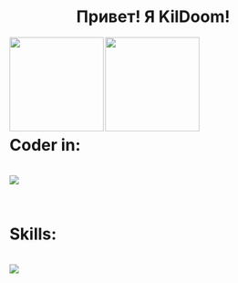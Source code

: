 <center><h1 align="center">Привет! Я KilDoom!</h1></center>
<p><img src="https://github-readme-stats.vercel.app/api?username=KilDoomWise&count_private=true&show_icons=true&border_radius=12&title_color=0d6efd&bg_color=212125&text_color=cacad0" align="left" height="165" /><img src="https://github-readme-stats.vercel.app/api/top-langs/?username=KilDoomWise&layout=compact&border_radius=12&title_color=0d6efd&bg_color=212125&text_color=cacad0" align="left" height="165" /></p>
<br><br><br><br><br><br>
<p align="center"><br>
    <h1>Coder in:</h1><br>
  <a href="https://hinja.ru">
    <img src="https://skillicons.dev/icons?i=html,css,php,js" />
  </a>
</p><br>
<p align="center">
    <h1>Skills:</h1><br>
  <a href="https://hinja.ru">
    <img src="https://skillicons.dev/icons?i=unity,ps,roblox" />
  </a>
</p>
